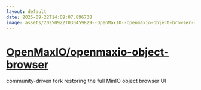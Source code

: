 ```yaml
---
layout: default
date: 2025-09-22T14:09:07.896738
image: assets/20250922T030459829--OpenMaxIO--openmaxio-object-browser--20250922T031204206--cropped.png
---
```


# [OpenMaxIO/openmaxio-object-browser](https://github.com/OpenMaxIO/openmaxio-object-browser)

community-driven fork restoring the full MinIO object browser UI
